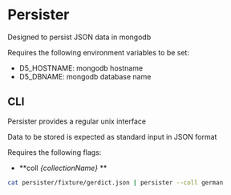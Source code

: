 Persister
=========

Designed to persist JSON data in mongodb

Requires the following environment variables to be set:

 * D5_HOSTNAME: mongodb hostname
 * D5_DBNAME: mongodb database name


CLI
---

Persister provides a regular unix interface

Data to be stored is expected as standard input in JSON format

Requires the following flags:

 * **coll *{collectionName}* **

```bash
cat persister/fixture/gerdict.json | persister --coll german
```

